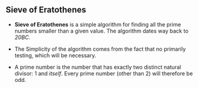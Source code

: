 ## Sieve of Eratothenes

- **Sieve of Eratothenes** is a simple algorithm for finding all the prime numbers smaller than a given value. The algorithm dates way back to _20BC_.

- The Simplicity of the algorithm comes from the fact that no primarily testing, which will be necessary.

- A prime number is the number that has exactly  two distinct natural divisor: 1 and _itself_. Every prime number (other than 2) will therefore be odd.
